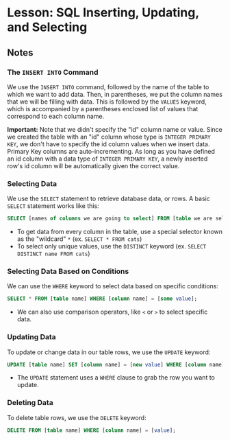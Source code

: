 # Lesson: SQL Inserting, Updating, and Selecting

## Notes

### The `INSERT INTO` Command

We use the `INSERT INTO` command, followed by the name of the table to which we want to add data. Then, in parentheses, we put the column names that we will be filling with data. This is followed by the `VALUES` keyword, which is accompanied by a parentheses enclosed list of values that correspond to each column name.

**Important:** Note that we didn't specify the "id" column name or value. Since we created the table with an "id" column whose type is `INTEGER PRIMARY KEY`, we don't have to specify the id column values when we insert data. Primary Key columns are auto-incrementing. As long as you have defined an id column with a data type of `INTEGER PRIMARY KEY`, a newly inserted row's id column will be automatically given the correct value.

### Selecting Data

We use the `SELECT` statement to retrieve database data, or rows. A basic `SELECT` statement works like this:

```sql
SELECT [names of columns we are going to select] FROM [table we are selecting from];
```

- To get data from every column in the table, use a special selector known as the "wildcard" `*` (ex. `SELECT * FROM cats`)
- To select only unique values, use the `DISTINCT` keyword (ex. `SELECT DISTINCT name FROM cats`)

### Selecting Data Based on Conditions

We can use the `WHERE` keyword to select data based on specific conditions:

```sql
SELECT * FROM [table name] WHERE [column name] = [some value];
```

- We can also use comparison operators, like `<` or `>` to select specific data.

### Updating Data

To update or change data in our table rows, we use the `UPDATE` keyword:

```sql
UPDATE [table name] SET [column name] = [new value] WHERE [column name] = [value];
```

- The `UPDATE` statement uses a `WHERE` clause to grab the row you want to update.

### Deleting Data

To delete table rows, we use the `DELETE` keyword:

```sql
DELETE FROM [table name] WHERE [column name] = [value];
```
